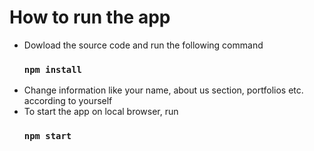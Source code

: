# How to run the app
- Dowload the source code and run the following command
  ### `npm install`
- Change information like your name, about us section, portfolios etc. according to yourself
- To start the app on local browser, run
  ### `npm start`
